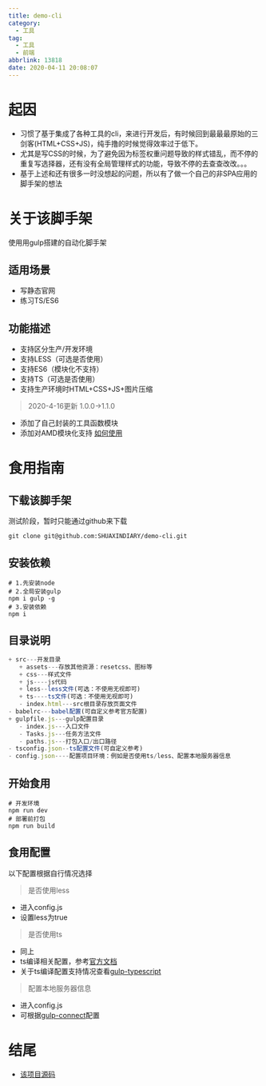 ```yaml
---
title: demo-cli
category:
  - 工具
tag:
  - 工具
  - 前端
abbrlink: 13818
date: 2020-04-11 20:08:07
---
```


# 起因
- 习惯了基于集成了各种工具的cli，来进行开发后，有时候回到最最最原始的三剑客(HTML+CSS+JS)，纯手撸的时候觉得效率过于低下。
- 尤其是写CSS的时候，为了避免因为标签权重问题导致的样式错乱，而不停的重复写选择器，还有没有全局管理样式的功能，导致不停的去查查改改。。。
- 基于上述和还有很多一时没想起的问题，所以有了做一个自己的非SPA应用的脚手架的想法
<!-- more -->
# 关于该脚手架
使用用gulp搭建的自动化脚手架

## 适用场景
- 写静态官网
- 练习TS/ES6

## 功能描述
- 支持区分生产/开发环境
- 支持LESS（可选是否使用）
- 支持ES6（模块化不支持）
- 支持TS（可选是否使用）
- 支持生产环境时HTML+CSS+JS+图片压缩

>2020-4-16更新 1.0.0->1.1.0
- 添加了自己封装的工具函数模块
- 添加对AMD模块化支持 [如何使用](https://requirejs.org/)


# 食用指南

## 下载该脚手架
测试阶段，暂时只能通过github来下载
```shell
git clone git@github.com:SHUAXINDIARY/demo-cli.git
```

## 安装依赖
```shell
# 1.先安装node
# 2.全局安装gulp
npm i gulp -g
# 3.安装依赖
npm i 
```

## 目录说明
```js
+ src---开发目录
   + assets---存放其他资源：resetcss、图标等
   + css---样式文件
   + js----js代码
   + less--less文件(可选：不使用无视即可)
   + ts----ts文件(可选：不使用无视即可)
   - index.html---src根目录存放页面文件
- babelrc---babel配置(可自定义参考官方配置)
+ gulpfile.js---gulp配置目录
   - index.js---入口文件
   - Tasks.js---任务方法文件
   - paths.js---打包入口/出口路径
- tsconfig.json--ts配置文件(可自定义参考)
- config.json----配置项目环境：例如是否使用ts/less、配置本地服务器信息
```
## 开始食用
```shell
# 开发环境
npm run dev
# 部署前打包
npm run build
```


## 食用配置
以下配置根据自行情况选择

>是否使用less
- 进入config.js
- 设置less为true

>是否使用ts
- 同上
- ts编译相关配置，参考[官方文档](https://typescript.bootcss.com/tsconfig-json.html)
- 关于ts编译配置支持情况查看[gulp-typescript](https://www.npmjs.com/package/gulp-typescript)

>配置本地服务器信息
- 进入config.js
- 可根据[gulp-connect](https://www.npmjs.com/package/gulp-connect)配置

# 结尾
- [该项目源码](https://github.com/SHUAXINDIARY/demo-cli)